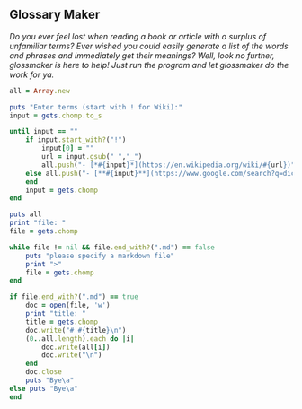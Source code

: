 ## Glossary Maker

*Do you ever feel lost when reading a book or article with a surplus of unfamiliar terms? Ever wished you could easily generate a list of the words and phrases and immediately get their meanings? Well, look no further, glossmaker is here to help! Just run the program and let glossmaker do the work for ya.*

```ruby
all = Array.new

puts "Enter terms (start with ! for Wiki):"
input = gets.chomp.to_s

until input == ""
	if input.start_with?("!")
		input[0] = ""
		url = input.gsub(" ","_")
		all.push("- [*#{input}*](https://en.wikipedia.org/wiki/#{url})")
	else all.push("- [**#{input}**](https://www.google.com/search?q=dictionary&ie=utf-8&oe=utf-8&client=firefox-b-1-ab#dobs=#{input})")
	end
	input = gets.chomp
end

puts all
print "file: "
file = gets.chomp

while file != nil && file.end_with?(".md") == false
	puts "please specify a markdown file"
	print ">"
	file = gets.chomp
end

if file.end_with?(".md") == true
	doc = open(file, 'w')
	print "title: "
	title = gets.chomp
	doc.write("# #{title}\n")
	(0..all.length).each do |i|
		doc.write(all[i])
		doc.write("\n")
	end
	doc.close
	puts "Bye\a"
else puts "Bye\a"
end
```